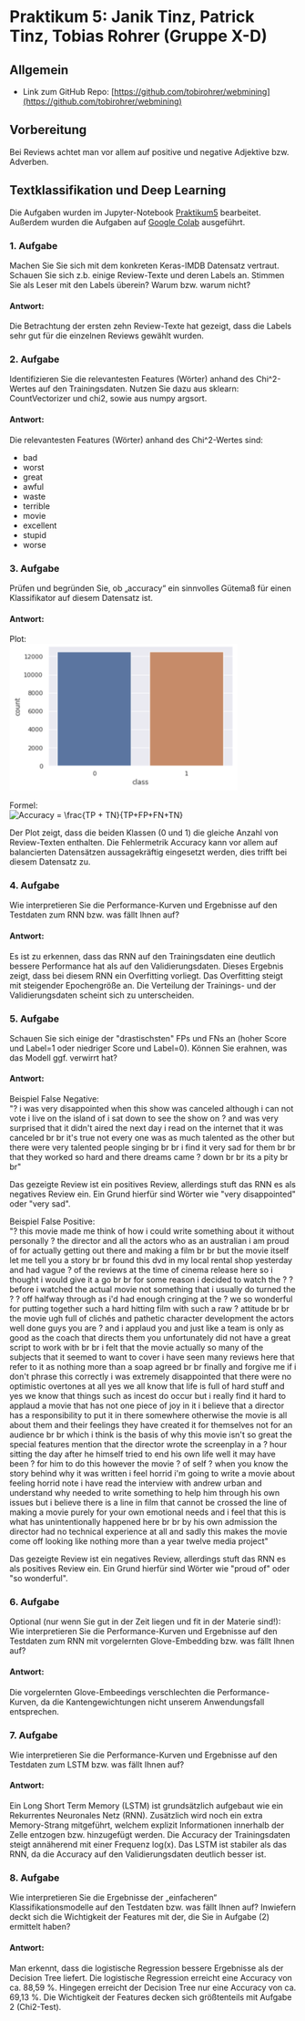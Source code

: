 # Praktikum 5: Janik Tinz, Patrick Tinz, Tobias Rohrer (Gruppe X-D)

## Allgemein
* Link zum GitHub Repo: [https://github.com/tobirohrer/webmining](https://github.com/tobirohrer/webmining)

## Vorbereitung
Bei Reviews achtet man vor allem auf positive und negative Adjektive bzw. Adverben.

## Textklassifikation und Deep Learning
Die Aufgaben wurden im Jupyter-Notebook [Praktikum5](https://github.com/tobirohrer/webmining/blob/master/praktikum5/Praktikum5.ipynb) bearbeitet. Außerdem wurden die Aufgaben auf [Google Colab](https://colab.research.google.com/notebooks/welcome.ipynb) ausgeführt. 

### 1. Aufgabe
Machen Sie Sie sich mit dem konkreten Keras-IMDB Datensatz vertraut. Schauen Sie sich z.b. einige Review-Texte und deren Labels an. Stimmen Sie als Leser mit den Labels überein? Warum bzw. warum nicht?

#### Antwort:
Die Betrachtung der ersten zehn Review-Texte hat gezeigt, dass die Labels sehr gut für die einzelnen Reviews gewählt wurden.

### 2. Aufgabe
Identifizieren Sie die relevantesten Features (Wörter) anhand des Chi^2-Wertes auf den Trainingsdaten. Nutzen Sie dazu aus sklearn: CountVectorizer und chi2, sowie aus numpy argsort.

#### Antwort:
Die relevantesten Features (Wörter) anhand des Chi^2-Wertes sind:   
* bad
* worst
* great
* awful 
* waste 
* terrible
* movie
* excellent 
* stupid
* worse

### 3. Aufgabe
Prüfen und begründen Sie, ob „accuracy“ ein sinnvolles Gütemaß für einen Klassifikator auf diesem Datensatz ist.

#### Antwort:
Plot:   
<img src="./plots/accuracy.png" alt="Tab Cross Table nhtsa" width="400"/> 

Formel:   
<a target="_blank"><img src="https://latex.codecogs.com/png.latex?\dpi{107}&space;Accuracy&space;=&space;\frac{TP&space;&plus;&space;TN}{TP&plus;FP&plus;FN&plus;TN}" title="Accuracy = \frac{TP + TN}{TP+FP+FN+TN}" /></a>   

Der Plot zeigt, dass die beiden Klassen (0 und 1) die gleiche Anzahl von Review-Texten enthalten. Die Fehlermetrik Accuracy kann vor allem auf balancierten Datensätzen aussagekräftig eingesetzt werden, dies trifft bei diesem Datensatz zu.

### 4. Aufgabe
Wie interpretieren Sie die Performance-Kurven und Ergebnisse auf den Testdaten zum RNN bzw. was fällt Ihnen auf?

#### Antwort:
Es ist zu erkennen, dass das RNN auf den Trainingsdaten eine deutlich bessere Performance hat als auf den Validierungsdaten. Dieses Ergebnis zeigt, dass bei diesem RNN ein Overfitting vorliegt. Das Overfitting steigt mit steigender Epochengröße an. Die Verteilung der Trainings- und der Validierungsdaten scheint sich zu unterscheiden.

### 5. Aufgabe
Schauen Sie sich einige der "drastischsten" FPs und FNs an (hoher Score und Label=1 oder niedriger Score und Label=0). Können Sie erahnen, was das Modell ggf. verwirrt hat?

#### Antwort:
Beispiel False Negative:   
"? i was very disappointed when this show was canceled although i can not vote i live on the island of i sat down to see the show on ? and was very surprised that it didn't aired the next day i read on the internet that it was canceled br br it's true not every one was as much talented as the other but there were very talented people singing br br i find it very sad for them br br that they worked so hard and there dreams came ? down br br its a pity br br"   

Das gezeigte Review ist ein positives Review, allerdings stuft das RNN es als negatives Review ein. Ein Grund hierfür sind Wörter wie "very disappointed" oder "very sad".

Beispiel False Positive:    
"? this movie made me think of how i could write something about it without personally ? the director and all the actors who as an australian i am proud of for actually getting out there and making a film br br but the movie itself let me tell you a story br br found this dvd in my local rental shop yesterday and had vague ? of the reviews at the time of cinema release here so i thought i would give it a go br br for some reason i decided to watch the ? ? before i watched the actual movie not something that i usually do turned the ? ? off halfway through as i'd had enough cringing at the ? we so wonderful for putting together such a hard hitting film with such a raw ? attitude br br the movie ugh full of clichés and pathetic character development the actors well done guys you are ? and i applaud you and just like a team is only as good as the coach that directs them you unfortunately did not have a great script to work with br br i felt that the movie actually so many of the subjects that it seemed to want to cover i have seen many reviews here that refer to it as nothing more than a soap agreed br br finally and forgive me if i don't phrase this correctly i was extremely disappointed that there were no optimistic overtones at all yes we all know that life is full of hard stuff and yes we know that things such as incest do occur but i really find it hard to applaud a movie that has not one piece of joy in it i believe that a director has a responsibility to put it in there somewhere otherwise the movie is all about them and their feelings they have created it for themselves not for an audience br br which i think is the basis of why this movie isn't so great the special features mention that the director wrote the screenplay in a ? hour sitting the day after he himself tried to end his own life well it may have been ? for him to do this however the movie ? of self ? when you know the story behind why it was written i feel horrid i'm going to write a movie about feeling horrid note i have read the interview with andrew urban and understand why needed to write something to help him through his own issues but i believe there is a line in film that cannot be crossed the line of making a movie purely for your own emotional needs and i feel that this is what has unintentionally happened here br br by his own admission the director had no technical experience at all and sadly this makes the movie come off looking like nothing more than a year twelve media project"   

Das gezeigte Review ist ein negatives Review, allerdings stuft das RNN es als positives Review ein. Ein Grund hierfür sind Wörter wie "proud of" oder "so wonderful".

### 6. Aufgabe
Optional (nur wenn Sie gut in der Zeit liegen und fit in der Materie sind!): Wie interpretieren Sie die Performance-Kurven und Ergebnisse auf den Testdaten zum RNN mit vorgelernten Glove-Embedding bzw. was fällt Ihnen auf?

#### Antwort:
Die vorgelernten Glove-Embeedings verschlechten die Performance-Kurven, da die Kantengewichtungen nicht unserem Anwendungsfall entsprechen.

### 7. Aufgabe
Wie interpretieren Sie die Performance-Kurven und Ergebnisse auf den Testdaten zum LSTM bzw. was fällt Ihnen auf?

#### Antwort:
Ein Long Short Term Memory (LSTM) ist grundsätzlich aufgebaut wie ein Rekurrentes Neuronales Netz (RNN). Zusätzlich wird noch ein extra Memory-Strang mitgeführt, welchem explizit Informationen innerhalb der Zelle entzogen bzw. hinzugefügt werden. Die Accuracy der Trainingsdaten steigt annäherend mit einer Frequenz log(x). Das LSTM ist stabiler als das RNN, da die Accuracy auf den Validierungsdaten deutlich besser ist. 

### 8. Aufgabe
Wie interpretieren Sie die Ergebnisse der „einfacheren“ Klassifikationsmodelle auf den Testdaten bzw. was fällt Ihnen auf? Inwiefern deckt sich die Wichtigkeit der Features mit der, die Sie in Aufgabe (2) ermittelt haben?

#### Antwort:
Man erkennt, dass die logistische Regression bessere Ergebnisse als der Decision Tree liefert. Die logistische Regression erreicht eine Accuracy von ca. 88,59 %. Hingegen erreicht der Decision Tree nur eine Accuracy von ca. 69,13 %. Die Wichtigkeit der Features decken sich größtenteils mit Aufgabe 2 (Chi2-Test). 

